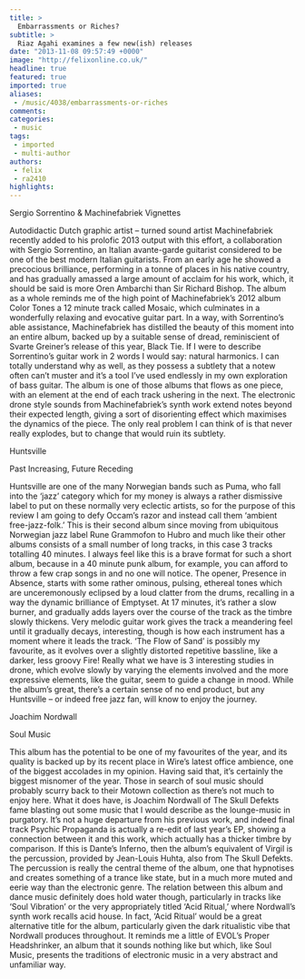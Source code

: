 ```yaml
---
title: >
  Embarrassments or Riches?
subtitle: >
  Riaz Agahi examines a few new(ish) releases
date: "2013-11-08 09:57:49 +0000"
image: "http://felixonline.co.uk/"
headline: true
featured: true
imported: true
aliases:
 - /music/4038/embarrassments-or-riches
comments:
categories:
 - music
tags:
 - imported
 - multi-author
authors:
 - felix
 - ra2410
highlights:
---
```


Sergio Sorrentino & Machinefabriek
 Vignettes

Autodidactic Dutch graphic artist – turned sound artist Machinefabriek recently added to his prolofic 2013 output with this effort, a collaboration with Sergio Sorrentino, an Italian avante-garde guitarist considered to be one of the best modern Italian guitarists. From an early age he showed a precocious brilliance, performing in a tonne of places in his native country, and has gradually amassed a large amount of acclaim for his work, which, it should be said is more Oren Ambarchi than Sir Richard Bishop.
 The album as a whole reminds me of the high point of Machinefabriek’s 2012 album Color Tones a 12 minute track called Mosaic, which culminates in a wonderfully relaxing and evocative guitar part. In a way, with Sorrentino’s able assistance, Machinefabriek has distilled the beauty of this moment into an entire album, backed up by a suitable sense of dread, reminiscient of Svarte Greiner’s release of this year, Black Tie.
 If I were to describe Sorrentino’s guitar work in 2 words I would say: natural harmonics. I can totally understand why as well, as they possess a subtlety that a notew often can’t muster and it’s a tool I’ve used endlessly in my own exploration of bass guitar.
 The album is one of those albums that flows as one piece, with an element at the end of each track ushering in the next. The electronic drone style sounds from Machinefabriek’s synth work extend notes beyond their expected length, giving a sort of disorienting effect which maximises the dynamics of the piece.
 The only real problem I can think of is that never really explodes, but to change that would ruin its subtlety.

Huntsville

Past Increasing, Future Receding

Huntsville are one of the many Norwegian bands such as Puma, who fall into the ‘jazz’ category which for my money is always a rather dismissive label to put on these normally very eclectic artists, so for the purpose of this review I am going to defy Occam’s razor and instead call them ‘ambient free-jazz-folk.’
 This is their second album since moving from ubiquitous Norwegian jazz label Rune Grammofon to Hubro and much like their other albums consists of a small number of long tracks, in this case 3 tracks totalling 40 minutes. I always feel like this is a brave format for such a short album, because in a 40 minute punk album, for example, you can afford to throw a few crap songs in and no one will notice.
 The opener, Presence in Absence, starts with some rather ominous, pulsing, ethereal tones which are unceremonously eclipsed by a loud clatter from the drums, recalling in a way the dynamic brilliance of Emptyset. At 17 minutes, it’s rather a slow burner, and gradually adds layers over the course of the track as the timbre slowly thickens. Very melodic guitar work gives the track a meandering feel until it gradually decays, interesting, though is how each instrument has a moment where it leads the track.
 ‘The Flow of Sand’ is possibly my favourite, as it evolves over a slightly distorted repetitive bassline, like a darker, less groovy Fire! Really what we have is 3 interesting studies in drone, which evolve slowly by varying the elements involved and the more expressive elements, like the guitar, seem to guide a change in mood.
 While the album’s great, there’s a certain sense of no end product, but any Huntsville – or indeed free jazz fan, will know to enjoy the journey.

Joachim Nordwall

Soul Music

This album has the potential to be one of my favourites of the year, and its quality is backed up by its recent place in Wire’s latest office ambience, one of the biggest accolades in my opinion. Having said that, it’s certainly the biggest misnomer of the year. Those in search of soul music should probably scurry back to their Motown collection as there’s not much to enjoy here.
 What it does have, is Joachim Nordwall of The Skull Defekts fame blasting out some music that I would describe as the lounge-music in purgatory. It’s not a huge departure from his previous work, and indeed final track Psychic Propaganda is actually a re-edit of last year’s EP, showing a connection between it and this work, which actually has a thicker timbre by comparison.
 If this is Dante’s Inferno, then the album’s equivalent of Virgil is the percussion, provided by Jean-Louis Huhta, also from The Skull Defekts. The percussion is really the central theme of the album, one that hypnotises and creates something of a trance like state, but in a much more muted and eerie way than the electronic genre.
 The relation between this album and dance music definitely does hold water though, particularly in tracks like ‘Soul Vibration’ or the very appropriately titled ‘Acid Ritual,’ where Nordwall’s synth work recalls acid house. In fact, ‘Acid Ritual’ would be a great alternative title for the album, particularly given the dark ritualistic vibe that Nordwall produces throughout.
 It reminds me a little of EVOL’s Proper Headshrinker, an album that it sounds nothing like but which, like Soul Music, presents the traditions of electronic music in a very abstract and unfamiliar way.
